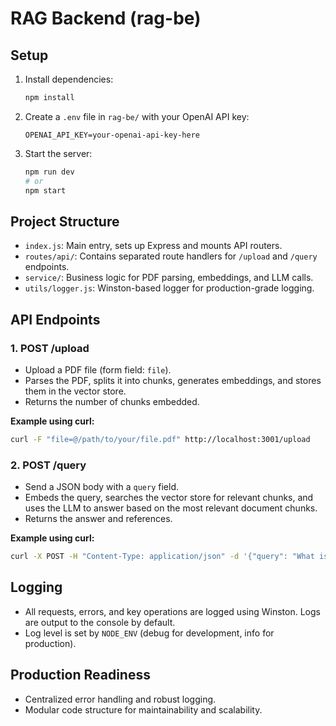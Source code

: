 # RAG Backend (rag-be)

## Setup

1. Install dependencies:
   ```bash
   npm install
   ```

2. Create a `.env` file in `rag-be/` with your OpenAI API key:
   ```env
   OPENAI_API_KEY=your-openai-api-key-here
   ```

3. Start the server:
   ```bash
   npm run dev
   # or
   npm start
   ```

## Project Structure

- `index.js`: Main entry, sets up Express and mounts API routers.
- `routes/api/`: Contains separated route handlers for `/upload` and `/query` endpoints.
- `service/`: Business logic for PDF parsing, embeddings, and LLM calls.
- `utils/logger.js`: Winston-based logger for production-grade logging.

## API Endpoints

### 1. POST /upload
- Upload a PDF file (form field: `file`).
- Parses the PDF, splits it into chunks, generates embeddings, and stores them in the vector store.
- Returns the number of chunks embedded.

**Example using curl:**
```bash
curl -F "file=@/path/to/your/file.pdf" http://localhost:3001/upload
```

### 2. POST /query
- Send a JSON body with a `query` field.
- Embeds the query, searches the vector store for relevant chunks, and uses the LLM to answer based on the most relevant document chunks.
- Returns the answer and references.

**Example using curl:**
```bash
curl -X POST -H "Content-Type: application/json" -d '{"query": "What is RAG?"}' http://localhost:3001/query
```

## Logging

- All requests, errors, and key operations are logged using Winston. Logs are output to the console by default.
- Log level is set by `NODE_ENV` (debug for development, info for production).

## Production Readiness

- Centralized error handling and robust logging.
- Modular code structure for maintainability and scalability. 